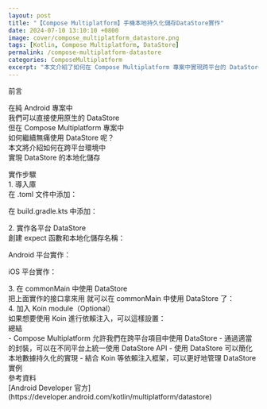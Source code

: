 ```yaml
---
layout: post
title: "【Compose Multiplatform】手機本地持久化儲存DataStore實作"
date: 2024-07-10 13:10:10 +0800
image: cover/compose_multiplatform_datastore.png
tags: [Kotlin, Compose Multiplatform, DataStore]
permalink: /compose-multiplatform-datastore
categories: ComposeMultiplatform
excerpt: "本文介紹了如何在 Compose Multiplatform 專案中實現跨平台的 DataStore 本地化儲存，包括導入庫、實作各平台 DataStore 以及在 commonMain 中使用 DataStore 的方法。"
---
```


<div class="c-border-main-title-2">前言</div>

在純 Android 專案中<br>
我們可以直接使用原生的 DataStore<br>
但在 Compose Multiplatform 專案中<br>
如何繼續無痛使用 DataStore 呢？<br>
本文將介紹如何在跨平台環境中<br>
實現 DataStore 的本地化儲存<br>

<div class="c-border-main-title-2">實作步驟</div>
<div class="c-border-content-title-1">1. 導入庫</div>
在 .toml 文件中添加：<br>
<script src="https://gist.github.com/KuanChunChen/64fbb0e57e0aae819f214a001a2ad618.js"></script>

在 build.gradle.kts 中添加：<br>
<script src="https://gist.github.com/KuanChunChen/072a8d5fb78c251d75bff786043e7b4e.js"></script>

<div class="c-border-content-title-1">2. 實作各平台 DataStore</div>
創建 expect 函數和本地化儲存名稱：<br>
<script src="https://gist.github.com/KuanChunChen/8296380fb742aa1610f47e03ddc9c9ad.js"></script>

Android 平台實作：<br>
<script src="https://gist.github.com/KuanChunChen/614b088bdf6023183b0dee650b5649ee.js"></script>

iOS 平台實作：<br>
<script src="https://gist.github.com/KuanChunChen/d0e2b82e2d755d318e328aaa8e0d226d.js"></script>

<div class="c-border-content-title-1">3. 在 commonMain 中使用 DataStore</div>
把上面實作的接口拿來用
就可以在 commonMain 中使用 DataStore 了：<br>
<script src="https://gist.github.com/KuanChunChen/aad753fa1e7571946cee9a1fb768e4ff.js"></script>

<div class="c-border-content-title-1">4. 加入 Koin module（Optional）</div>
如果想要使用 Koin 進行依賴注入，可以這樣設置：<br>
<script src="https://gist.github.com/KuanChunChen/cec17b93139a5431fdf2ca437f71de02.js"></script>

<div class="c-border-main-title-2">總結</div>
- Compose Multiplatform 允許我們在跨平台項目中使用 DataStore
- 通過適當的封裝，可以在不同平台上統一使用 DataStore API
- 使用 DataStore 可以簡化本地數據持久化的實現
- 結合 Koin 等依賴注入框架，可以更好地管理 DataStore 實例

<div class="c-border-main-title-2">參考資料</div>
[Android Developer 官方](https://developer.android.com/kotlin/multiplatform/datastore)